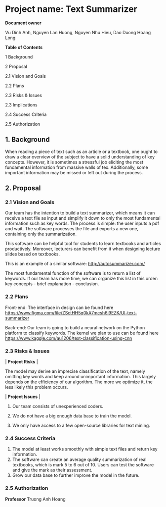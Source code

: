 # Project name: Text Summarizer

**Document owner**

Vu Dinh Anh,
Nguyen Lan Huong,
Nguyen Nhu Hieu,
Dao Duong Hoang Long

**Table of Contents**

1        Background

2        Proposal

2.1        Vision and Goals

2.2        Plans

2.3        Risks &amp; Issues

2.3        Implications

2.4        Success Criteria

2.5        Authorization


## 1. Background

When reading a piece of text such as an article or a textbook, one ought to draw a clear overview of the subject to have a solid understanding of key concepts. However, it is sometimes a stressful job eliciting the most fundamental information from massive walls of tex. Additionally, some important information may be missed or left out during the process.


## 2. Proposal


### 2.1 Vision and Goals

Our team has the intention to build a text summarizer, which means it can receive a text file as input and simplify it down to only the most fundamental information such as key words. The process is simple: the user inputs a pdf and wait. The software processes the file and exports a new one, containing only the summarization.

This software can be helpful tool for students to learn textbooks and articles productively. Moreover, lecturers can benefit from it when designing lecture slides based on textbooks.

This is an example of a similar software: http://autosummarizer.com/

The most fundamental function of the software is to return a list of keywords. If our team has more time, we can organize this list in this order: key concepts - brief explanation - conclusion.

### 2.2 Plans

Front-end: The interface in design can be found here https://www.figma.com/file/ZSctHH5q0kA7mcsh6l9EZK/UI-text-summarizer

Back-end: Our team is going to build a neural network on the Python platform to classify keywords. The kernel we plan to use can be found here https://www.kaggle.com/au1206/text-classification-using-cnn


### 2.3 Risks &amp; Issues

| **Project Risks** |

The model may derive an imprecise classification of the text, namely omitting key words and keep around unimportant information.
This largely depends on the efficiency of our algorithm. The more we optimize it, the less likely this problem occurs.


| **Project Issues** |


1. Our team consists of unexperienced coders.

2. We do not have a big enough data base to train the model.

3. We only have access to a few open-source libraries for text mining.


### 2.4 Success Criteria

1. The model at least works smoothly with simple text files and return key information.
2. The software can create an average quality summarization of real textbooks, which is mark 5 to 6 out of 10. Users can test the software and give the mark as their assessment.
3. Grow our data base to further improve the model in the future.

### 2.5 Authorization
**Professor** Truong Anh Hoang
